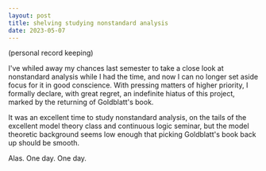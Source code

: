 ```yaml
---
layout: post
title: shelving studying nonstandard analysis
date: 2023-05-07
---
```


(personal record keeping)

I've whiled away my chances last semester to take a close look at nonstandard analysis while I had the time,
and now I can no longer set aside focus for it in good conscience.
With pressing matters of higher priority, I formally declare, with great regret,
an indefinite hiatus of this project, marked by the returning of Goldblatt's book.

It was an excellent time to study nonstandard analysis,
on the tails of the excellent model theory class and continuous logic seminar,
but the model theoretic background seems low enough that picking Goldblatt's book back up should be smooth.

Alas. One day. One day.
